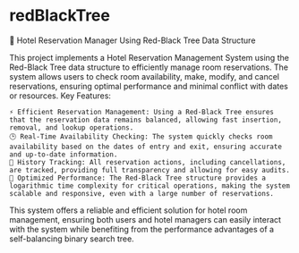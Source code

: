 # redBlackTree
🏨 Hotel Reservation Manager Using Red-Black Tree Data Structure

This project implements a Hotel Reservation Management System using the Red-Black Tree data structure to efficiently manage room reservations. The system allows users to check room availability, make, modify, and cancel reservations, ensuring optimal performance and minimal conflict with dates or resources.
Key Features:

    ⚡ Efficient Reservation Management: Using a Red-Black Tree ensures that the reservation data remains balanced, allowing fast insertion, removal, and lookup operations.
    🕒 Real-Time Availability Checking: The system quickly checks room availability based on the dates of entry and exit, ensuring accurate and up-to-date information.
    📜 History Tracking: All reservation actions, including cancellations, are tracked, providing full transparency and allowing for easy audits.
    🚀 Optimized Performance: The Red-Black Tree structure provides a logarithmic time complexity for critical operations, making the system scalable and responsive, even with a large number of reservations.

This system offers a reliable and efficient solution for hotel room management, ensuring both users and hotel managers can easily interact with the system while benefiting from the performance advantages of a self-balancing binary search tree.
